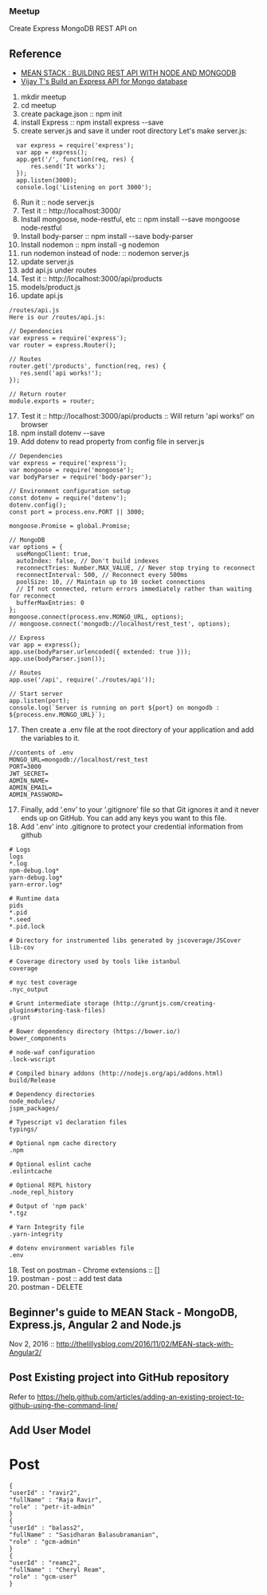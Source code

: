 ### Meetup

Create Express MongoDB REST API on 
## Reference 
  - [MEAN STACK : BUILDING REST API WITH NODE AND MONGODB](http://www.bogotobogo.com/MEAN-Stack/Building-REST-API-with-Node-Mongodb.php)
  - [Vijay T's Build an Express API for Mongo database](https://vijayt.com/post/build-an-express-api-for-mongo-database/)

1. mkdir meetup
2. cd meetup
3. create package.json :: npm init
4. install Express :: npm install express --save
5. create server.js and save it under root directory 
Let's make server.js:
~~~~~
  var express = require('express');
  var app = express();
  app.get('/', function(req, res) {
	  res.send('It works');
  });
  app.listen(3000);
  console.log('Listening on port 3000');
~~~~~
6. Run it :: node server.js
7. Test it :: http://localhost:3000/
8. Install mongoose, node-restful, etc :: npm install --save mongoose node-restful
9. Install body-parser :: npm install --save body-parser
10. Install nodemon :: npm install -g nodemon
11. run nodemon instead of node: :: nodemon server.js
12. update server.js
13. add api.js under routes
14. Test it :: http://localhost:3000/api/products
15. models/product.js
16. update api.js
~~~~~
/routes/api.js
Here is our /routes/api.js:

// Dependencies
var express = require('express');
var router = express.Router();

// Routes
router.get('/products', function(req, res) {
   res.send('api works!');
});

// Return router
module.exports = router;
~~~~~
17. Test it :: http://localhost:3000/api/products :: Will return 'api works!' on browser
17. npm install dotenv --save
17. Add dotenv to read property from config file in server.js
~~~~
// Dependencies
var express = require('express');
var mongoose = require('mongoose');
var bodyParser = require('body-parser');

// Environment configuration setup
const dotenv = require('dotenv');
dotenv.config();
const port = process.env.PORT || 3000;

mongoose.Promise = global.Promise;

// MongoDB
var options = {
  useMongoClient: true,
  autoIndex: false, // Don't build indexes
  reconnectTries: Number.MAX_VALUE, // Never stop trying to reconnect
  reconnectInterval: 500, // Reconnect every 500ms
  poolSize: 10, // Maintain up to 10 socket connections
  // If not connected, return errors immediately rather than waiting for reconnect
  bufferMaxEntries: 0
};
mongoose.connect(process.env.MONGO_URL, options);
// mongoose.connect('mongodb://localhost/rest_test', options);

// Express
var app = express();
app.use(bodyParser.urlencoded({ extended: true }));
app.use(bodyParser.json());

// Routes
app.use('/api', require('./routes/api'));

// Start server
app.listen(port);
console.log(`Server is running on port ${port} on mongodb : ${process.env.MONGO_URL}`);
~~~~
17. Then create a .env file at the root directory of your application and add the variables to it.
~~~~
//contents of .env
MONGO_URL=mongodb://localhost/rest_test
PORT=3000
JWT_SECRET=
ADMIN_NAME=
ADMIN_EMAIL=
ADMIN_PASSWORD=
~~~~
17. Finally, add ‘.env’ to your ‘.gitignore’ file so that Git ignores it and it never ends up on GitHub. You can add any keys you want to this file.
17. Add '.env' into .gitignore to protect your credential information from github
~~~~
# Logs
logs
*.log
npm-debug.log*
yarn-debug.log*
yarn-error.log*

# Runtime data
pids
*.pid
*.seed
*.pid.lock

# Directory for instrumented libs generated by jscoverage/JSCover
lib-cov

# Coverage directory used by tools like istanbul
coverage

# nyc test coverage
.nyc_output

# Grunt intermediate storage (http://gruntjs.com/creating-plugins#storing-task-files)
.grunt

# Bower dependency directory (https://bower.io/)
bower_components

# node-waf configuration
.lock-wscript

# Compiled binary addons (http://nodejs.org/api/addons.html)
build/Release

# Dependency directories
node_modules/
jspm_packages/

# Typescript v1 declaration files
typings/

# Optional npm cache directory
.npm

# Optional eslint cache
.eslintcache

# Optional REPL history
.node_repl_history

# Output of 'npm pack'
*.tgz

# Yarn Integrity file
.yarn-integrity

# dotenv environment variables file
.env

~~~~
18. Test on postman - Chrome extensions :: []
19. postman - post :: add test data
20. postman - DELETE

## Beginner's guide to MEAN Stack - MongoDB, Express.js, Angular 2 and Node.js
Nov 2, 2016 :: http://thelillysblog.com/2016/11/02/MEAN-stack-with-Angular2/

## Post Existing project into GitHub repository
Refer to https://help.github.com/articles/adding-an-existing-project-to-github-using-the-command-line/


## Add User Model
# Post 
~~~~
{
"userId" : "ravir2",
"fullName" : "Raja Ravir",
"role" : "petr-it-admin" 
}
{
"userId" : "balass2",
"fullName" : "Sasidharan Balasubramanian",
"role" : "gcm-admin" 
}
{
"userId" : "reamc2",
"fullName" : "Cheryl Ream",
"role" : "gcm-user" 
}
~~~~~

